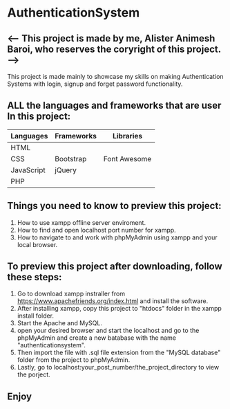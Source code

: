 # AuthenticationSystem

<-- This project is made by me, Alister Animesh Baroi, who reserves the coryright of this project. -->
-------------------------------------------------------------------------------------------------------
This project is made mainly to showcase my skills on making Authentication Systems with login, signup and forget password functionality.

ALL the languages and frameworks that are user In this project:
--------------------------------------------------------------
| Languages  | Frameworks | Libraries    |
| ---------- | ---------- | -------------|
| HTML       |            |              |
| CSS        | Bootstrap  | Font Awesome |
| JavaScript |   jQuery   |              |  
| PHP        |            |              |

Things you need to know to preview this project:
-------------------------------------------------
1. How to use xampp offline server enviroment.<br>  
1. How to find and open localhost port number for xampp.<br>
1. How to navigate to and work with phpMyAdmin using xampp and your local browser.<br>

To preview this project after downloading, follow these steps: 
-------------------------------------------------------------
1. Go to download xampp instraller from https://www.apachefriends.org/index.html and install the software.<br>
1. After installing xampp, copy this project to "htdocs" folder in the xampp install folder.<br>
1. Start the Apache and MySQL.<br>
1. open your desired browser and start the localhost and go to the phpMyAdmin and create a new batabase with the name "authenticationsystem".<br>
1. Then import the file with .sql file extension from the "MySQL database" folder from the project to phpMyAdmin.<br>
1. Lastly, go to localhost:your_post_number/the_project_directory to view the porject.<br>

Enjoy
-----
